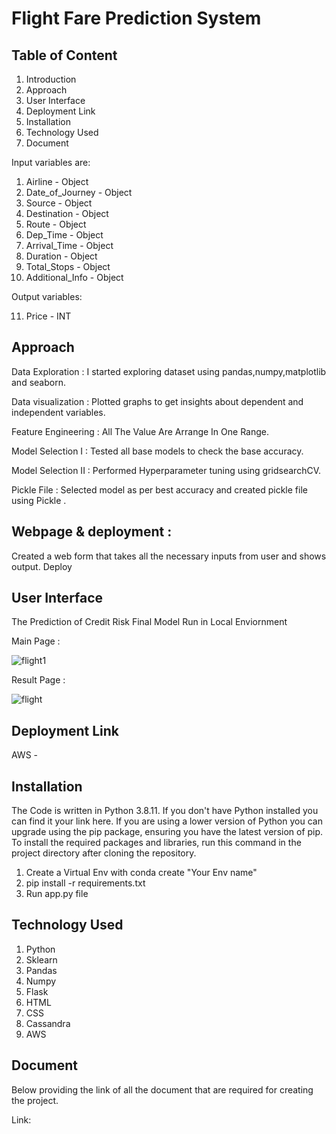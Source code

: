 # **Flight Fare Prediction System**

## **Table of Content**

1. Introduction
2. Approach
3. User Interface
4. Deployment Link
5. Installation
6. Technology Used
7. Document



Input variables are:

1. Airline - Object
2. Date_of_Journey - Object
3. Source - Object
4. Destination - Object
5. Route - Object
6. Dep_Time - Object
7. Arrival_Time - Object
8. Duration - Object
9. Total_Stops - Object
10. Additional_Info - Object


Output variables:

11. Price - INT

## **Approach**

Data Exploration : I started exploring dataset using pandas,numpy,matplotlib and seaborn.

Data visualization : Plotted graphs to get insights about dependent and independent variables.

Feature Engineering : All The Value Are Arrange In One Range.

Model Selection I : Tested all base models to check the base accuracy.

Model Selection II : Performed Hyperparameter tuning using gridsearchCV.

Pickle File : Selected model as per best accuracy and created pickle file using Pickle .

## **Webpage & deployment :**

Created a web form that takes all the necessary inputs from user and shows output.
Deploy

## **User Interface**

The Prediction of Credit Risk Final Model Run in Local Enviornment

Main Page :

![flight1](https://github.com/adhiraj135/Ineuron_Internship_Project_Flight_Fare_Prediction/assets/107035869/731a1a86-3e53-4f0c-b019-08c3c2113301)


Result Page :

![flight](https://github.com/adhiraj135/Ineuron_Internship_Project_Flight_Fare_Prediction/assets/107035869/f37385ec-e6d7-49ca-8d0b-81342a5d3856)


## **Deployment Link**

AWS - 

## **Installation**

The Code is written in Python 3.8.11. If you don't have Python installed you can find it your link here. If you are using a lower version of Python you can upgrade using the pip package, ensuring you have the latest version of pip. To install the required packages and libraries, run this command in the project directory after cloning the repository.

1. Create a Virtual Env with conda create "Your Env name"
2. pip install -r requirements.txt
3. Run app.py file

## **Technology Used**

1. Python
2. Sklearn
3. Pandas
4. Numpy
5. Flask
6. HTML
7. CSS
8. Cassandra
9. AWS

## **Document**

Below providing the link of all the document that are required for creating the project.

Link: [](https://github.com/adhiraj135/Ineuron_Internship_Project_Flight_Fare_Prediction/tree/master/documents)
